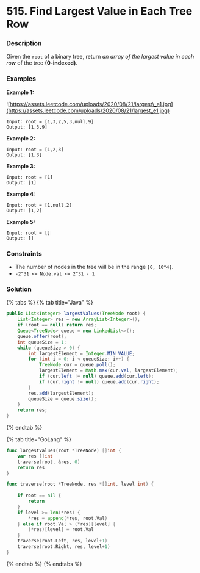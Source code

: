 # 515. Find Largest Value in Each Tree Row

### Description

Given the `root` of a binary tree, return _an array of the largest value in each row_ of the tree **\(0-indexed\)**.

### Examples

**Example 1:**

![https://assets.leetcode.com/uploads/2020/08/21/largest\_e1.jpg](https://assets.leetcode.com/uploads/2020/08/21/largest_e1.jpg)

```text
Input: root = [1,3,2,5,3,null,9]
Output: [1,3,9]
```

**Example 2:**

```text
Input: root = [1,2,3]
Output: [1,3]
```

**Example 3:**

```text
Input: root = [1]
Output: [1]
```

**Example 4:**

```text
Input: root = [1,null,2]
Output: [1,2]
```

**Example 5:**

```text
Input: root = []
Output: []
```

### **Constraints**

* The number of nodes in the tree will be in the range `[0, 10^4]`.
* `-2^31 <= Node.val <= 2^31 - 1`

### Solution

{% tabs %}
{% tab title="Java" %}
```java
public List<Integer> largestValues(TreeNode root) {
    List<Integer> res = new ArrayList<Integer>();
    if (root == null) return res;
    Queue<TreeNode> queue = new LinkedList<>();
    queue.offer(root);
    int queueSize = 1;
    while (queueSize > 0) {
        int largestElement = Integer.MIN_VALUE;
        for (int i = 0; i < queueSize; i++) {
            TreeNode cur = queue.poll();
            largestElement = Math.max(cur.val, largestElement);
            if (cur.left != null) queue.add(cur.left);
            if (cur.right != null) queue.add(cur.right);
        }
        res.add(largestElement);
        queueSize = queue.size();
    }
    return res;
}
```
{% endtab %}

{% tab title="GoLang" %}
```go
func largestValues(root *TreeNode) []int {
	var res []int
	traverse(root, &res, 0)
	return res
}

func traverse(root *TreeNode, res *[]int, level int) {
    
	if root == nil {
		return
	}
	if level >= len(*res) {
		*res = append(*res, root.Val)
	} else if root.Val > (*res)[level] {
		(*res)[level] = root.Val
	}
	traverse(root.Left, res, level+1)
	traverse(root.Right, res, level+1)
}
```
{% endtab %}
{% endtabs %}


